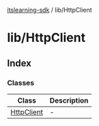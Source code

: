 [itslearning-sdk](../../modules.md) / lib/HttpClient

# lib/HttpClient

## Index

### Classes

| Class | Description |
| ------ | ------ |
| [HttpClient](classes/HttpClient.md) | - |
